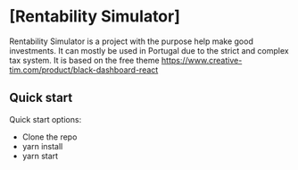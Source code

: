 # [Rentability Simulator]



Rentability Simulator is a project with the purpose help make good investments. It can mostly be used in Portugal due to the strict and complex tax system. It is based on the free theme https://www.creative-tim.com/product/black-dashboard-react
 

## Quick start

Quick start options:

- Clone the repo
- yarn install
- yarn start
